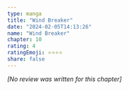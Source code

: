 ```yaml
---
type: manga
title: "Wind Breaker"
date: "2024-02-05T14:13:26"
name: "Wind Breaker"
chapter: 10
rating: 4
ratingEmoji: ⭐️⭐️⭐️⭐️
share: false
---
```


*[No review was written for this chapter]*
